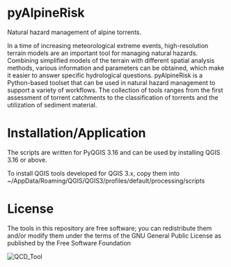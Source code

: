 # pyAlpineRisk
Natural hazard management of alpine torrents.

In a time of increasing meteorological extreme events, high-resolution terrain models are an important tool for managing natural hazards. Combining simplified models of the terrain with different spatial analysis methods, various information and parameters can be obtained, which make it easier to answer specific hydrological questions. pyAlpineRisk is a Python-based toolset that can be used in natural hazard management to support a variety of workflows. The collection of tools ranges from the first assessment of torrent catchments to the classification of torrents and the utilization of sediment material.

# Installation/Application
The scripts are written for PyQGIS 3.16 and can be used by installing QGIS 3.16 or above.

To install QGIS tools developed for QGIS 3.x, copy them into
~/AppData/Roaming/QGIS/QGIS3/profiles/default/processing/scripts

# License
The tools in this repository are free software; you can redistribute them and/or modify them under the terms of the GNU General Public License as published by the Free Software Foundation

![QCD_Tool](https://user-images.githubusercontent.com/52344347/136409495-74d62525-a26a-4dbd-8a8f-b2b18425acca.png)

